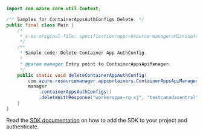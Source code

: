 ```java
import com.azure.core.util.Context;

/** Samples for ContainerAppsAuthConfigs Delete. */
public final class Main {
    /*
     * x-ms-original-file: specification/app/resource-manager/Microsoft.App/stable/2022-03-01/examples/AuthConfigs_Delete.json
     */
    /**
     * Sample code: Delete Container App AuthConfig.
     *
     * @param manager Entry point to ContainerAppsApiManager.
     */
    public static void deleteContainerAppAuthConfig(
        com.azure.resourcemanager.appcontainers.ContainerAppsApiManager manager) {
        manager
            .containerAppsAuthConfigs()
            .deleteWithResponse("workerapps-rg-xj", "testcanadacentral", "current", Context.NONE);
    }
}
```

Read the [SDK documentation](https://github.com/Azure/azure-sdk-for-java/blob/azure-resourcemanager-appcontainers_1.0.0-beta.3/sdk/appcontainers/azure-resourcemanager-appcontainers/README.md) on how to add the SDK to your project and authenticate.
